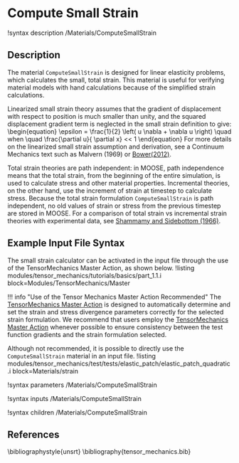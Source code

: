 # Compute Small Strain
!syntax description /Materials/ComputeSmallStrain

## Description
The material `ComputeSmallStrain` is designed for linear elasticity problems, which calculates the small, total strain.
This material is useful for verifying material models with hand calculations because of the simplified strain calculations.

Linearized small strain theory assumes that the gradient of displacement with respect to position is much smaller than unity, and the squared displacement gradient term is neglected in the small strain definition to give:
\begin{equation}
\epsilon = \frac{1}{2} \left( u \nabla + \nabla u \right) \quad when \quad \frac{\partial u}{ \partial x} << 1
\end{equation}
For more details on the linearized small strain assumption and derivation, see a Continuum Mechanics text such as Malvern (1969) or [Bower(2012)](http://solidmechanics.org/Text/Chapter2_1/Chapter2_1.php#Sect2_1_7).

Total strain theories are path independent: in MOOSE, path independence means that the total strain, from the beginning of the entire simulation, is used to calculate stress and other material properties.  Incremental theories, on the other hand, use the increment of strain at timestep to calculate stress.  Because the total strain formulation `ComputeSmallStrain` is path independent, no old values of strain or stress from the previous timestep are stored in MOOSE.  For a comparison of total strain vs incremental strain theories with experimental data, see [Shammamy and Sidebottom (1966)](http://link.springer.com/article/10.1007/BF02326324).

## Example Input File Syntax
The small strain calculator can be activated in the input file through the use of the TensorMechanics Master Action, as shown below.
!listing modules/tensor_mechanics/tutorials/basics/part_1.1.i block=Modules/TensorMechanics/Master

!!! info "Use of the Tensor Mechanics Master Action Recommended"
    The [TensorMechanics Master Action](/systems/Modules/TensorMechanics/Master/index.md) is designed to automatically determine and set the strain and stress divergence parameters correctly for the selected strain formulation.
    We recommend that users employ the [TensorMechanics Master Action](/systems/Modules/TensorMechanics/Master/index.md) whenever possible to ensure consistency between the test function gradients and the strain formulation selected.

Although not recommended, it is possible to directly use the `ComputeSmallStrain` material in an input file.
!listing modules/tensor_mechanics/test/tests/elastic_patch/elastic_patch_quadratic.i block=Materials/strain

!syntax parameters /Materials/ComputeSmallStrain

!syntax inputs /Materials/ComputeSmallStrain

!syntax children /Materials/ComputeSmallStrain

## References
\bibliographystyle{unsrt}
\bibliography{tensor_mechanics.bib}
